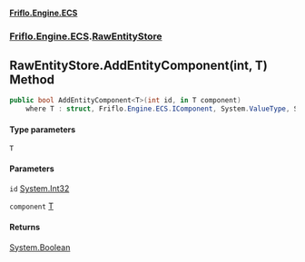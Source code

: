 #### [Friflo.Engine.ECS](index.md 'index')
### [Friflo.Engine.ECS](Friflo.Engine.ECS.md 'Friflo.Engine.ECS').[RawEntityStore](RawEntityStore.md 'Friflo.Engine.ECS.RawEntityStore')

## RawEntityStore.AddEntityComponent<T>(int, T) Method

```csharp
public bool AddEntityComponent<T>(int id, in T component)
    where T : struct, Friflo.Engine.ECS.IComponent, System.ValueType, System.ValueType;
```
#### Type parameters

<a name='Friflo.Engine.ECS.RawEntityStore.AddEntityComponent_T_(int,T).T'></a>

`T`
#### Parameters

<a name='Friflo.Engine.ECS.RawEntityStore.AddEntityComponent_T_(int,T).id'></a>

`id` [System.Int32](https://docs.microsoft.com/en-us/dotnet/api/System.Int32 'System.Int32')

<a name='Friflo.Engine.ECS.RawEntityStore.AddEntityComponent_T_(int,T).component'></a>

`component` [T](RawEntityStore.AddEntityComponent_T_(int,T).md#Friflo.Engine.ECS.RawEntityStore.AddEntityComponent_T_(int,T).T 'Friflo.Engine.ECS.RawEntityStore.AddEntityComponent<T>(int, T).T')

#### Returns
[System.Boolean](https://docs.microsoft.com/en-us/dotnet/api/System.Boolean 'System.Boolean')